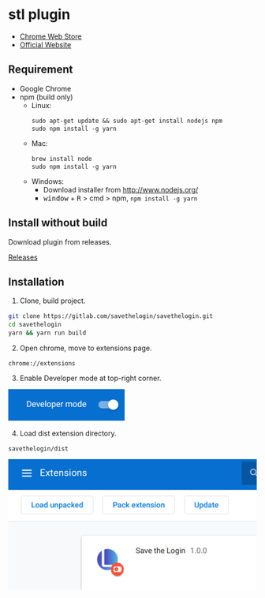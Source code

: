 # stl plugin

- [Chrome Web Store](https://chrome.google.com/webstore/detail/save-the-login/olhdcmdedheoafealgdlignhohemkokh)
- [Official Website](https://savethelogin.world/)

## Requirement

- Google Chrome
- npm (build only)
  - Linux:
    ```
    sudo apt-get update && sudo apt-get install nodejs npm
    sudo npm install -g yarn
    ```
  - Mac:
    ```
    brew install node
    sudo npm install -g yarn
    ```
  - Windows:
    - Download installer from http://www.nodejs.org/
    - <kbd>window</kbd> + <kbd>R</kbd> > cmd > npm, `npm install -g yarn`

## Install without build

Download plugin from releases.

[Releases](https://gitlab.com/savethelogin/savethelogin/-/releases)

## Installation

1. Clone, build project.

```sh
git clone https://gitlab.com/savethelogin/savethelogin.git
cd savethelogin
yarn && yarn run build
```

2. Open chrome, move to extensions page.

```
chrome://extensions
```

3. Enable Developer mode at top-right corner.

![Developer mode on](instruction-developer-mode.png)

4. Load dist extension directory.

```
savethelogin/dist
```

![Load unpacked](instruction-load-unpacked.png)
